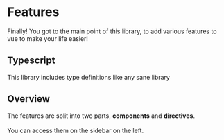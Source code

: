 # Features
Finally! You got to the main point of this library, to add various features to vue to make your life easier!

## Typescript
This library includes type definitions like any sane library

## Overview

The features are split into two parts, **components** and **directives**.
<br>
<br>
You can access them on the sidebar on the left.




